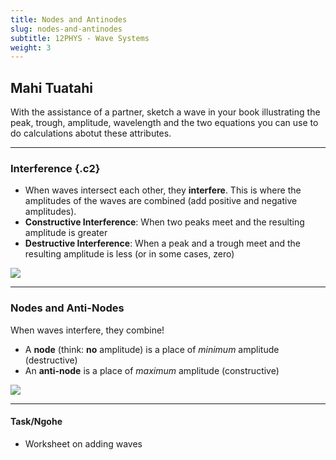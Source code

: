 ```yaml
---
title: Nodes and Antinodes
slug: nodes-and-antinodes
subtitle: 12PHYS - Wave Systems
weight: 3
---
```


## Mahi Tuatahi

With the assistance of a partner, sketch a wave in your book illustrating the peak, trough, amplitude, wavelength and the two equations you can use to do calculations abotut these attributes.

---

### Interference {.c2}

- When waves intersect each other, they __interfere__. This is where the amplitudes of the waves are combined (add positive and negative amplitudes).
- __Constructive Interference__: When two peaks meet and the resulting amplitude is greater
- __Destructive Interference__: When a peak and a trough meet and the resulting amplitude is less (or in some cases, zero)

![](../assets/interference.gif "")

---

### Nodes and Anti-Nodes

When waves interfere, they combine!

- A __node__ (think: __no__ amplitude) is a place of _minimum_ amplitude (destructive)
- An __anti-node__ is a place of _maximum_ amplitude (constructive)

![](../assets/nodes-antinodes.png "")

---

#### Task/Ngohe

- Worksheet on adding waves